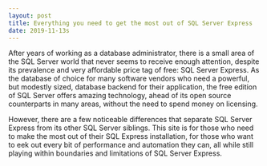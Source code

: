 ```yaml
---
layout: post
title: Everything you need to get the most out of SQL Server Express
date: 2019-11-13s
---
```


After years of working as a database administrator, there is a small area of the SQL Server world that never seems to receive enough attention, despite its
prevalence and very affordable price tag of free: SQL Server Express. As the database of choice for many software vendors who need a powerful, but modestly sized, database backend for their application,
the free edition of SQL Server offers amazing technology, ahead of its open source counterparts in many areas, without the need to spend money on licensing.  

However, there are a few noticeable differences that separate SQL Server Express from its other SQL Server siblings.
This site is for those who need to make the most out of their SQL Express installation, for those who want to eek out every bit of performance
and automation they can, all while still playing within boundaries and limitations of SQL Server Express.
